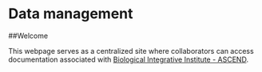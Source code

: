 # Data management

##Welcome

This webpage serves as a centralized site where collaborators can access documentation associated with
[Biological Integrative Institute - ASCEND](https://www.spectralbiology.org/). 